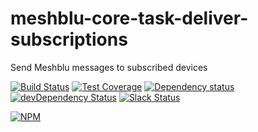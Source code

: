 # meshblu-core-task-deliver-subscriptions
Send Meshblu messages to subscribed devices

[![Build Status](https://travis-ci.org/octoblu/meshblu-core-task-publish-subscriptions.svg?branch=master)](https://travis-ci.org/octoblu/meshblu-core-task-publish-subscriptions)
[![Test Coverage](https://codecov.io/gh/octoblu/meshblu-core-task-publish-subscriptions/branch/master/graph/badge.svg)](https://codecov.io/gh/octoblu/meshblu-core-task-publish-subscriptions)
[![Dependency status](http://img.shields.io/david/octoblu/meshblu-core-task-publish-subscriptions.svg?style=flat)](https://david-dm.org/octoblu/meshblu-core-task-publish-subscriptions)
[![devDependency Status](http://img.shields.io/david/dev/octoblu/meshblu-core-task-publish-subscriptions.svg?style=flat)](https://david-dm.org/octoblu/meshblu-core-task-publish-subscriptions#info=devDependencies)
[![Slack Status](http://community-slack.octoblu.com/badge.svg)](http://community-slack.octoblu.com)

[![NPM](https://nodei.co/npm/meshblu-core-task-publish-subscriptions.svg?style=flat)](https://npmjs.org/package/meshblu-core-task-publish-subscriptions)

